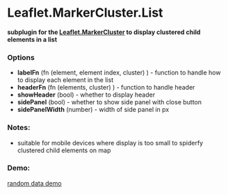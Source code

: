 # Leaflet.MarkerCluster.List
**subplugin for the [Leaflet.MarkerCluster](https://github.com/Leaflet/Leaflet.markercluster) to display clustered child elements in a list**


### Options
 * **labelFn** (fn (element, element index, cluster) ) - function to handle how to display each element in the list
 * **headerFn** (fn (elements, cluster) ) - function to handle header
 * **showHeader** (bool) - whether to display header
 * **sidePanel** (bool) - whether to show side panel with close button
 * **sidePanelWidth** (number) - width of side panel in px 


### Notes:
 - suitable for mobile devices where display is too small to spiderfy clustered child elements on map


### Demo:
[random data demo](https://adammertel.github.io/https://github.com/adammertel/Leaflet.MarkerCluster.List/demo/demo1.html)
